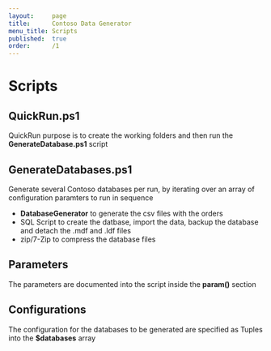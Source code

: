 ```yaml
---
layout:     page
title:      Contoso Data Generator
menu_title: Scripts
published:  true
order:      /1
---
```

# Scripts


## QuickRun.ps1

QuickRun purpose is to create the working folders and then run the **GenerateDatabase.ps1** script

## GenerateDatabases.ps1

Generate several Contoso databases per run, by iterating over an array of configuration paramters to run in sequence

 - **DatabaseGenerator** to generate the csv files with the orders
 - SQL Script to create the datbase, import the data, backup the database and detach the .mdf and .ldf files
 - zip/7-Zip to compress the database files

## Parameters

The parameters are documented into the script inside the **param()** section

## Configurations

The configuration for the databases to be generated are specified as Tuples into the **$databases** array
